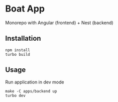 # Boat App

Monorepo with Angular (frontend) + Nest (backend)

## Installation

```
npm install
turbo build
```

## Usage

Run application in dev mode

```
make -C apps/backend up
turbo dev
```

